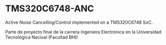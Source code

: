 # TMS320C6748-ANC
Active Noise Cancelling/Control implemented on a TMS320C6748 SoC. 

Parte de proyecto final de la carrera Ingeniera Electrónica en la Universidad Tecnológica Nacioal (Facultad BHI)
